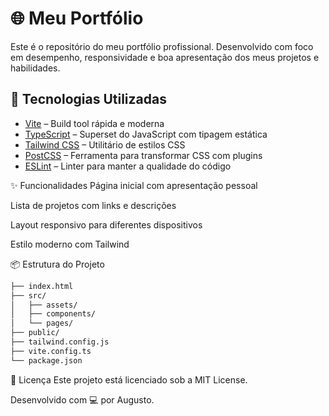 # 🌐 Meu Portfólio

Este é o repositório do meu portfólio profissional. Desenvolvido com foco em desempenho, responsividade e boa apresentação dos meus projetos e habilidades.

## 🚀 Tecnologias Utilizadas

- [Vite](https://vitejs.dev/) – Build tool rápida e moderna
- [TypeScript](https://www.typescriptlang.org/) – Superset do JavaScript com tipagem estática
- [Tailwind CSS](https://tailwindcss.com/) – Utilitário de estilos CSS
- [PostCSS](https://postcss.org/) – Ferramenta para transformar CSS com plugins
- [ESLint](https://eslint.org/) – Linter para manter a qualidade do código

✨ Funcionalidades
Página inicial com apresentação pessoal

Lista de projetos com links e descrições

Layout responsivo para diferentes dispositivos

Estilo moderno com Tailwind

📦 Estrutura do Projeto
```bash
├── index.html
├── src/
│   ├── assets/
│   ├── components/
│   └── pages/
├── public/
├── tailwind.config.js
├── vite.config.ts
└── package.json
```

📝 Licença
Este projeto está licenciado sob a MIT License.

Desenvolvido com 💻 por Augusto.
